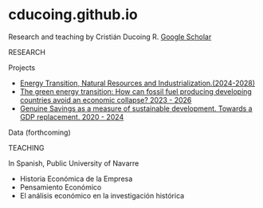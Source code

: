 # cducoing.github.io
Research and teaching by Cristián Ducoing R. 
[Google Scholar](https://scholar.google.es/citations?user=flVPqoIAAAAJ&hl=es)


RESEARCH

Projects 

- [Energy Transition, Natural Resources and Industrialization.(2024-2028)](https://academicos.unavarra.es/CawDOS/jsf/seleccionActividades/seleccionActividades.jsf)
- [The green energy transition: How can fossil fuel producing developing countries avoid an economic collapse? 2023 - 2026](https://portal.research.lu.se/en/projects/the-green-energy-transition-how-can-fossil-fuel-producing-develop)
- [Genuine Savings as a measure of sustainable development. Towards a GDP replacement. 2020 - 2024](https://www.rj.se/bidrag/2019/genuine-savings.-mot-ett-alternativ-till-bnp)

Data (forthcoming)

TEACHING 

In Spanish, Public University of Navarre

- Historia Económica de la Empresa
- Pensamiento Económico
- El análisis económico en la investigación histórica

